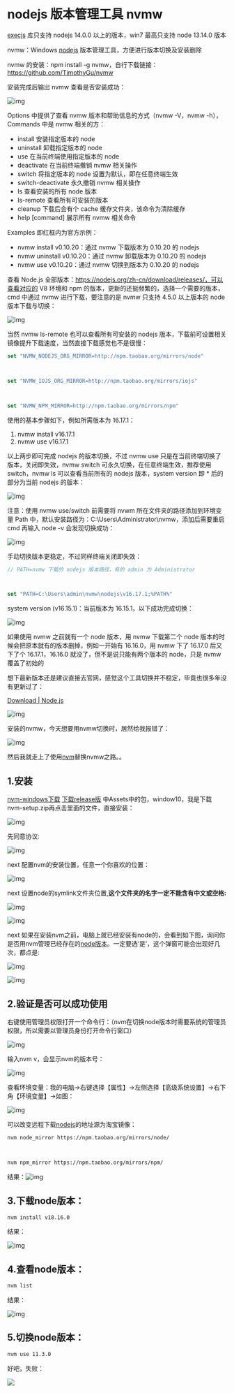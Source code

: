 # nodejs 版本管理工具 nvmw

[execjs](https://so.csdn.net/so/search?q=execjs&spm=1001.2101.3001.7020) 库只支持 nodejs 14.0.0 以上的版本，win7 最高只支持 node 13.14.0 版本

nvmw：Windows [nodejs](https://so.csdn.net/so/search?q=nodejs&spm=1001.2101.3001.7020) 版本管理工具，方便进行版本切换及安装删除

nvmw 的安装：npm install -g nvmw，自行下载链接：https://github.com/TimothyGu/nvmw

安装完成后输出 nvmw 查看是否安装成功：

![img](node%E4%BD%BF%E7%94%A8.assets/7757659dad3f43a793ccf2a518a0a263.png)

Options 中提供了查看 nvmw 版本和帮助信息的方式（nvmw -V，nvmw -h），Commands 中是 nvmw 相关的方：

- install <version>  安装指定版本的 node
- uninstall <version> 卸载指定版本的 node
- use <version>    在当前终端使用指定版本的 node
- deactivate      在当前终端撤销 nvmw 相关操作
- switch <version>   将指定版本的 node 设置为默认，即在任意终端生效
- switch-deactivate  永久撤销 nvmw 相关操作
- ls          查看安装的所有 node 版本
- ls-remote      查看所有可安装的版本
- cleanup       下载后会有个 cache 缓存文件夹，该命令为清除缓存
- help [command]    展示所有 nvmw 相关命令

Examples 即红框内为官方示例：

- nvmw install v0.10.20：通过 nvmw 下载版本为 0.10.20 的 nodejs
- nvmw uninstall v0.10.20：通过 nvmw 卸载版本为 0.10.20 的 nodejs
- nvmw use v0.10.20：通过 nvmw 切换到版本为 0.10.20 的 nodejs

查看 Node.js 全部版本：https://nodejs.org/zh-cn/download/releases/，可以查看对应的 V8 环境和 npm 的版本，更新的还挺频繁的，选择一个需要的版本，cmd 中通过 nvmw 进行下载，要注意的是 nvmw 只支持 4.5.0 以上版本的 node 版本下载与切换：

![img](node%E4%BD%BF%E7%94%A8.assets/ba5b731b041a4aa9b9ef37c6a5c214ca.png)

当然 nvmw ls-remote 也可以查看所有可安装的 nodejs 版本，下载前可设置相关镜像提升下载速度，当然直接下载感觉也不是很慢：

```javascript
set "NVMW_NODEJS_ORG_MIRROR=http://npm.taobao.org/mirrors/node"



set "NVMW_IOJS_ORG_MIRROR=http://npm.taobao.org/mirrors/iojs"



set "NVMW_NPM_MIRROR=http://npm.taobao.org/mirrors/npm"
```

使用的基本步骤如下，例如所需版本为 16.17.1：

1. nvmw install v16.17.1
2. nvmw use v16.17.1

以上两步即可完成 nodejs 的版本切换，不过 nvmw use 只是在当前终端切换了版本，关闭即失效，nvmw switch 可永久切换，在任意终端生效，推荐使用 switch，nvmw ls 可以查看当前所有的 nodejs 版本，system version 即 * 后的部分为当前 nodejs 的版本：

![img](node%E4%BD%BF%E7%94%A8.assets/fbdf82b441494a20864ae433788f9b64.png)

注意：使用 nvmw use/switch 前需要将 nvwm 所在文件夹的路径添加到环境变量 Path 中，默认安装路径为：C:\Users\Administrator\nvmw，添加后需要重启 cmd 再输入 node -v 会发现切换成功：

![img](node%E4%BD%BF%E7%94%A8.assets/af84ac63a1854dcca9271dadd2717bc9.png)

手动切换版本更稳定，不过同样终端关闭即失效：

```javascript
// PATH=nvmw 下载的 nodejs 版本路径，有的 admin 为 Administrator



set "PATH=C:\Users\admin\nvmw\nodejs\v16.17.1;%PATH%"
```

system version (v16.15.1)：当前版本为 16.15.1，以下成功完成切换： 

![img](node%E4%BD%BF%E7%94%A8.assets/2c0bf9f8ec4940d7a2ed40e92f2a1444.png)

如果使用 nvmw 之前就有一个 node 版本，用 nvmw 下载第二个 node 版本的时候会把原本就有的版本删掉，例如一开始有 16.16.0，用 nvmw 下了 16.17.0 后又下了个 16.17.1，16.16.0 就没了，但不是说只能有两个版本的 node，只是 nvmw 覆盖了初始的 

想下最新版本还是建议直接去官网，感觉这个工具切换并不稳定，毕竟也很多年没有更新过了：

[Download | Node.js](https://nodejs.org/en/download/)

![img](node%E4%BD%BF%E7%94%A8.assets/715a1117aa314bd4a87902966c420a26.png)







安装的nvmw，今天想要用nvmw切换时，居然给我报错了：

![img](node%E4%BD%BF%E7%94%A8.assets/dad146097c44462b990dfb492b850915.png)

 然后我就走上了使用[nvm](https://so.csdn.net/so/search?q=nvm&spm=1001.2101.3001.7020)替换nvmw之路。。

## 1.安装

[nvm-windows下载](https://github.com/coreybutler/nvm-windows) [下载release版](https://github.com/coreybutler/nvm-windows/releases) 中Assets中的包，window10，我是下载nvm-setup.zip再点击里面的文件，直接安装：

![img](node%E4%BD%BF%E7%94%A8.assets/a4900d7e759843d1ab9093e1f9fbdb1e.png)

 先同意协议:

![img](node%E4%BD%BF%E7%94%A8.assets/1b3ac6a3202c4bc9bc24c04306f5977e.png)

 

next 配置nvm的安装位置，任意一个你喜欢的位置：

![img](node%E4%BD%BF%E7%94%A8.assets/9efddb9efbda4478bbe971a79153ed9a.png)

 

next 设置node的symlink文件夹位置,**这个文件夹的名字一定不能含有中文或空格:**

![img](node%E4%BD%BF%E7%94%A8.assets/560c7ac2509e4925a4e14b595ec0ff60.png)

 ![img](node%E4%BD%BF%E7%94%A8.assets/19653ff90e6349f28c3cdf5fe6454237.png)

 

next 如果在安装nvm之前，电脑上就已经安装有node的，会看到如下图，询问你是否用nvm管理已经存在的[node版本](https://so.csdn.net/so/search?q=node版本&spm=1001.2101.3001.7020)。一定要选‘是’，这个弹窗可能会出现好几次，都点是:

![img](node%E4%BD%BF%E7%94%A8.assets/85174e9fc93b4fdbb98ab4fc02984c03.png)

![img](node%E4%BD%BF%E7%94%A8.assets/4432f710ef824a40aa689ca90ec72bfa.png)

##  2.验证是否可以成功使用

右键使用管理员权限打开一个命令行：（nvm在切换node版本时需要系统的管理员权限，所以需要以管理员身份打开命令行窗口）

![img](node%E4%BD%BF%E7%94%A8.assets/508d725e5e5f4aa68f119e6e5564e9fd.png)

 

输入nvm v，会显示nvm的版本号：

![img](node%E4%BD%BF%E7%94%A8.assets/5d7b0065386d4da5ade4f238cd56f157.png)

查看环境变量：我的电脑->右键选择【属性】->左侧选择【高级系统设置】->右下角【环境变量】->如图：

![img](node%E4%BD%BF%E7%94%A8.assets/7d67528c0035463788ce028b2e0c9734.png)

 

 

可以改变远程下载[nodejs](https://so.csdn.net/so/search?q=nodejs&spm=1001.2101.3001.7020)的地址源为淘宝镜像： 

```bash
nvm node_mirror https://npm.taobao.org/mirrors/node/



nvm npm_mirror https://npm.taobao.org/mirrors/npm/
```

 结果：![img](node%E4%BD%BF%E7%94%A8.assets/d958c3901e234ca19ed21d09becf66a7.png)

 

##  3.下载node版本：

```bash
nvm install v18.16.0
```

结果：

![img](node%E4%BD%BF%E7%94%A8.assets/af8a1a532c3348c189f77a8ca0fc778b.png)

##  

## 4.查看node版本：

```bash
nvm list
```

结果：

![img](node%E4%BD%BF%E7%94%A8.assets/4ecca4b493474da1856b105a9afc00ce.png)



##  5.切换node版本：

```bash
nvm use 11.3.0
```

好吧，失败：

![](node%E4%BD%BF%E7%94%A8.assets/1fc9509be83f400db3545c6ba9887e20.png)

 